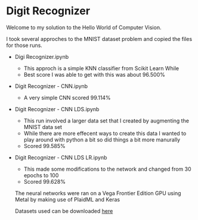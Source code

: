 # Digit Recognizer

Welcome to my solution to the Hello World of Computer Vision.

I took several approches to the MNIST dataset problem and copied the files for those runs.

- Digi Recognizer.ipynb
  - This approch is a simple KNN classifier from Scikit Learn While 
  - Best score I was able to get with this was about 96.500%
- Digit Recognizer - CNN.ipynb
  - A very simple CNN scored 99.114%
- Digit Recognizer - CNN LDS.ipynb
  - This run involved a larger data set that I created by augmenting the MNIST data set
  - While there are more effecent ways to create this data I wanted to play around with python a bit so did things a bit more manurally
  - Scored 99.585%
- Digit Recognizer - CNN LDS LR.ipynb
  - This made some modifications to the network and changed from 30 epochs to 100
  - Scored 99.628%

  The neural networks were ran on a Vega Frontier Edition GPU using Metal by making use of PlaidML and Keras

  Datasets used can be downloaded [here](https://mega.nz/#!3PRARAoR!8gpu5z5O8dGjhuY9LzVYMjVwM-auzwJfvjH0I6PR33Q)
